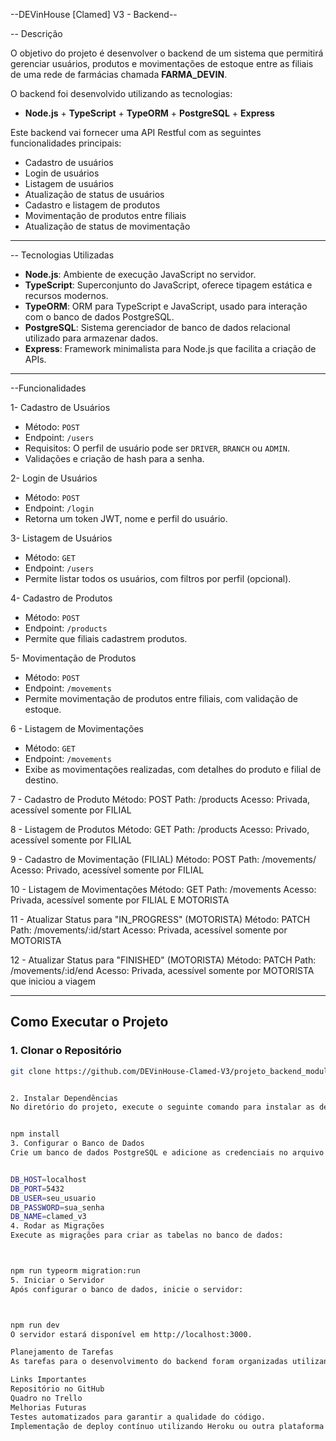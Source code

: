 --DEVinHouse [Clamed] V3 - Backend--

-- Descrição

 O objetivo do projeto é desenvolver o backend de um sistema que permitirá gerenciar usuários, produtos e movimentações de estoque entre as filiais de uma rede de farmácias chamada **FARMA_DEVIN**.

O backend foi desenvolvido utilizando as tecnologias:
- **Node.js** + **TypeScript** + **TypeORM** + **PostgreSQL** + **Express**

Este backend vai fornecer uma API Restful com as seguintes funcionalidades principais:
- Cadastro de usuários
- Login de usuários
- Listagem de usuários
- Atualização de status de usuários
- Cadastro e listagem de produtos
- Movimentação de produtos entre filiais
- Atualização de status de movimentação

---

-- Tecnologias Utilizadas

- **Node.js**: Ambiente de execução JavaScript no servidor.
- **TypeScript**: Superconjunto do JavaScript, oferece tipagem estática e recursos modernos.
- **TypeORM**: ORM para TypeScript e JavaScript, usado para interação com o banco de dados PostgreSQL.
- **PostgreSQL**: Sistema gerenciador de banco de dados relacional utilizado para armazenar dados.
- **Express**: Framework minimalista para Node.js que facilita a criação de APIs.

---

 --Funcionalidades

 1- Cadastro de Usuários
- Método: `POST`
- Endpoint: `/users`
- Requisitos: O perfil de usuário pode ser `DRIVER`, `BRANCH` ou `ADMIN`.
- Validações e criação de hash para a senha.

 2- Login de Usuários
- Método: `POST`
- Endpoint: `/login`
- Retorna um token JWT, nome e perfil do usuário.

3- Listagem de Usuários
- Método: `GET`
- Endpoint: `/users`
- Permite listar todos os usuários, com filtros por perfil (opcional).

4- Cadastro de Produtos
- Método: `POST`
- Endpoint: `/products`
- Permite que filiais cadastrem produtos.

 5- Movimentação de Produtos
- Método: `POST`
- Endpoint: `/movements`
- Permite movimentação de produtos entre filiais, com validação de estoque.

6 - Listagem de Movimentações
- Método: `GET`
- Endpoint: `/movements`
- Exibe as movimentações realizadas, com detalhes do produto e filial de destino.

7 - Cadastro de Produto
Método: POST
Path: /products
Acesso: Privada, acessível somente por FILIAL

8 - Listagem de Produtos
Método: GET
Path: /products
Acesso: Privado, acessível somente por FILIAL

9 - Cadastro de Movimentação (FILIAL)
Método: POST
Path: /movements/
Acesso: Privado, acessível somente por FILIAL

10 - Listagem de Movimentações
Método: GET
Path: /movements
Acesso: Privada, acessível somente por FILIAL E MOTORISTA

11 - Atualizar Status para "IN_PROGRESS" (MOTORISTA)
Método: PATCH
Path: /movements/:id/start
Acesso: Privada, acessível somente por MOTORISTA

12 - Atualizar Status para "FINISHED" (MOTORISTA)
Método: PATCH
Path: /movements/:id/end
Acesso: Privada, acessível somente por MOTORISTA que iniciou a viagem

---

## Como Executar o Projeto

### 1. Clonar o Repositório

```bash
git clone https://github.com/DEVinHouse-Clamed-V3/projeto_backend_modulo_2.git


2. Instalar Dependências
No diretório do projeto, execute o seguinte comando para instalar as dependências:


npm install
3. Configurar o Banco de Dados
Crie um banco de dados PostgreSQL e adicione as credenciais no arquivo .env:


DB_HOST=localhost
DB_PORT=5432
DB_USER=seu_usuario
DB_PASSWORD=sua_senha
DB_NAME=clamed_v3
4. Rodar as Migrações
Execute as migrações para criar as tabelas no banco de dados:



npm run typeorm migration:run
5. Iniciar o Servidor
Após configurar o banco de dados, inicie o servidor:



npm run dev
O servidor estará disponível em http://localhost:3000.

Planejamento de Tarefas
As tarefas para o desenvolvimento do backend foram organizadas utilizando o Trello, seguindo a metodologia Kanban. O quadro está disponível aqui.

Links Importantes
Repositório no GitHub
Quadro no Trello
Melhorias Futuras
Testes automatizados para garantir a qualidade do código.
Implementação de deploy contínuo utilizando Heroku ou outra plataforma de CI/CD.



